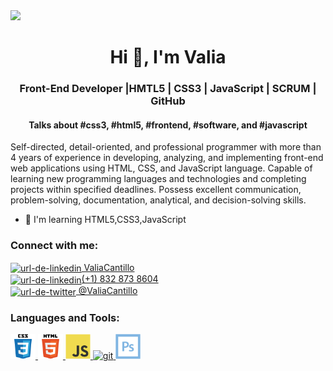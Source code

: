 <img src="https://github.com/ValiaCantillo/Valia24/blob/main/BANNER_VALIA resized.png" />
<!-- Generado con https://rahuldkjain.github.io/gh-profile-readme-generator/ -->
<h1 align="center">Hi 👋, I'm Valia</h1>
<h3 align="center">Front-End Developer |HMTL5  | CSS3  | JavaScript  | SCRUM  | GitHub </h3>
<h4 align="center">Talks about #css3, #html5, #frontend, #software, and #javascript</h4>

<p>Self-directed, detail-oriented, and professional programmer with more than 4 years of experience in developing, analyzing, and implementing front-end web applications using HTML, CSS, and JavaScript language. Capable of learning new programming languages and technologies and completing projects within specified deadlines. Possess excellent communication, problem-solving, documentation, analytical, and decision-solving skills.</p>

- 🌱 I'm learning HTML5,CSS3,JavaScript

<h3 align="left">Connect with me:</h3>
<p align="left">
<a href="www.linkedin.com/in/valia-cantillo" target="blank"><img align="center" src="https://github.com/ValiaCantillo/ValiaCantillo/blob/main/linkedin.png" alt="url-de-linkedin" height="30" width="30" /> ValiaCantillo </a> <br>
  <a href=" " target="blank"><img align="center" src="https://github.com/ValiaCantillo/ValiaCantillo/blob/main/whatsapp.png" alt="url-de-linkedin" height="30" width="30" />(+1) 832 873 8604 </a> <br>
<a href="https://twitter.com/CantilloValia" target="blank"><img align="center" src="https://github.com/ValiaCantillo/ValiaCantillo/blob/main/twitter.png" alt="url-de-twitter" height="30" width="30" /> @ValiaCantillo </a><br>
</p>

<h3 align="left">Languages and Tools:</h3>
<p align="left"> 
  <a href="https://www.w3schools.com/css/" target="_blank" rel="noreferrer"> <img src="https://raw.githubusercontent.com/devicons/devicon/master/icons/css3/css3-original-wordmark.svg" alt="css3" width="40" height="40"/> </a> 
  <a href="https://www.w3.org/html/" target="_blank" rel="noreferrer"> <img src="https://raw.githubusercontent.com/devicons/devicon/master/icons/html5/html5-original-wordmark.svg" alt="html5" width="40" height="40"/> </a>
  <a href="https://developer.mozilla.org/en-US/docs/Web/JavaScript" target="_blank" rel="noreferrer"> <img src="https://raw.githubusercontent.com/devicons/devicon/master/icons/javascript/javascript-original.svg" alt="javascript" width="40" height="40"/> </a>
<a href="https://git-scm.com/" target="_blank" rel="noreferrer"> <img src="https://www.vectorlogo.zone/logos/git-scm/git-scm-icon.svg" alt="git" width="40" height="40"/> </a>  
<a href="https://www.photoshop.com/en" target="_blank" rel="noreferrer"> <img src="https://raw.githubusercontent.com/devicons/devicon/master/icons/photoshop/photoshop-line.svg" alt="photoshop" width="40" height="40"/> </a> 
 </p>
